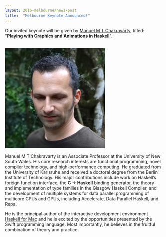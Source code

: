 ```yaml
---
layout: 2016-melbourne/news-post
title:  "Melbourne Keynote Announced!"
---
```


Our invited keynote will be given by
<a href="http://www.cse.unsw.edu.au/~chak/">Manuel M T Chakravarty</a>, titled: <br />
"<b>Playing with Graphics and Animations in Haskell</b>".

<br />

<a href="http://www.cse.unsw.edu.au/~chak/">
	<img
		src="/assets/img/people/manuel.jpg"
		class="center-block img-responsive" /></a>

<br />

Manuel M T Chakravarty is an Associate Professor at the University of
New South Wales. His core research interests are functional
programming, novel compiler technology, and high-performance computing.
He graduated from the University of Karlsruhe and received a doctoral
degree from the Berlin Institute of Technology. His major contributions
include work on Haskell’s foreign function interface, the <strong>C&nbsp;→&nbsp;Haskell</strong>
binding generator, the theory and implementation of type families in
the Glasgow Haskell Compiler, and the development of multiple systems
for data parallel programming of multicore CPUs and GPUs, including
Accelerate, Data Parallel Haskell, and Repa.

He is the principal author
of the interactive development environment
<a href="http://haskellformac.com/">Haskell for Mac</a> and he is
excited by the opportunities presented by the Swift programming
language. Most importantly, he believes in the fruitful combination of
theory and practice.

<!--
<div class="row">
	<br /> <br />
	<div class="col-md-offset-2 col-md-8 centered" >
		<div class="flex-video widescreen">
			 <iframe src="https://youtube.com/embed/9TIaMRis8J0?list=PL_eJ0XdLbWzzq_03wTIMVew1gByub_wKS" frameborder="0" allowfullscreen></iframe>
		</div>
	</div>
</div>
-->
